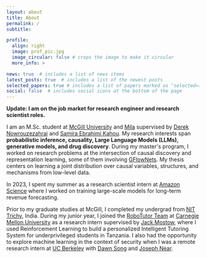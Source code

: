 ```yaml
---
layout: about
title: About
permalink: /
subtitle: 

profile:
  align: right
  image: prof_pic.jpg
  image_circular: false # crops the image to make it circular
  more_info: >

news: true  # includes a list of news items
latest_posts: true  # includes a list of the newest posts
selected_papers: true # includes a list of papers marked as "selected={true}"
social: false  # includes social icons at the bottom of the page
---
```


<b> Update: I am on the job market for research engineer and research scientist roles.</b>
<br/>

I am an M.Sc. student at <a href="https://www.mcgill.ca/">McGill University</a> and <a href="https://mila.quebec/en/">Mila</a> supervised by <a href="https://www.cim.mcgill.ca/~derek/">Derek Nowrouzezahrai</a> and <a href="https://saebrahimi.github.io/">Samira Ebrahimi Kahou</a>. My research interests span <b>probabilistic inference, causality, Large Language Models (LLMs), generative models, and drug discovery</b>. During my master's program, I worked on research problems at the intersection of causal discovery and representation learning, some of them involving <a href="https://proceedings.neurips.cc/paper/2021/hash/e614f646836aaed9f89ce58e837e2310-Abstract.html">GFlowNets</a>. My thesis centers on learning a joint distribution over causal variables, structures, and mechanisms from low-level data.

In 2023, I spent my summer as a research scientist intern at <a href="https://www.amazon.science">Amazon Science</a> where I worked on training large-scale models for long-term revenue forecasting.

Prior to my graduate studies at McGill, I completed my undergrad from <a href="https://www.nitt.edu">NIT Trichy</a>, India. During my junior year, I joined the <a href="https://www.cmu.edu/scs/robotutor/join-the-team/index.html">RoboTutor Team</a> at <a href="https://www.cmu.edu">Carnegie Mellon University</a> as a research intern supervised by <a href="https://www.ri.cmu.edu/ri-faculty/jack-mostow/">Jack Mostow</a>, where I used Reinforcement Learning to build a personalized Intelligent Tutoring System for underprivileged students in Tanzania. I also had the opportunity to explore machine learning in the context of security when I was a remote research intern at <a href="https://www.berkeley.edu">UC Berkeley</a> with <a href="https://www2.eecs.berkeley.edu/Faculty/Homepages/song.html">Dawn Song</a> and <a href="https://www.uvm.edu/~jnear/">Joseph Near</a>.

